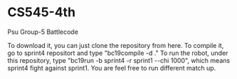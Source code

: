 # CS545-4th
Psu Group-5 Battlecode

To download it, you can just clone the repository from here.
To compile it, go to sprint4 repositort and type "bc19compile -d ."
To run the robot, under this repository, type "bc19run -b sprint4 -r sprint1 --chi 1000", which means sprint4 fight against sprint1. 
You are feel free to run different match up.
